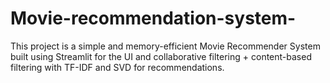 # Movie-recommendation-system-
This project is a simple and memory-efficient Movie Recommender System built using Streamlit for the UI and collaborative filtering + content-based filtering with TF-IDF and SVD for recommendations.
